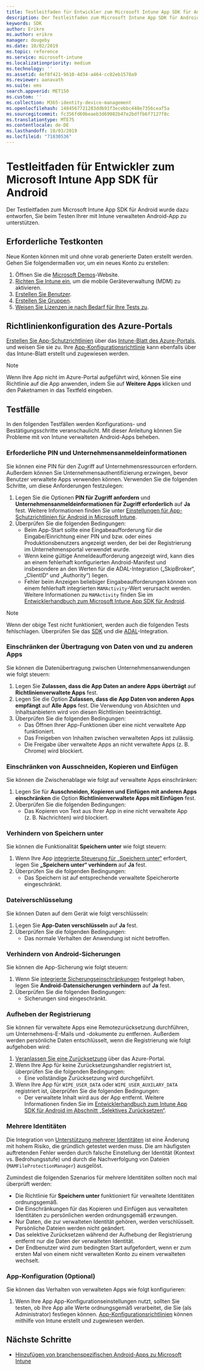 ```yaml
---
title: Testleitfaden für Entwickler zum Microsoft Intune App SDK für Android
description: Der Testleitfaden zum Microsoft Intune App SDK für Android unterstützt Sie beim Testen Ihrer mit Intune verwalteten Android-App.
keywords: SDK
author: Erikre
ms.author: erikre
manager: dougeby
ms.date: 10/02/2019
ms.topic: reference
ms.service: microsoft-intune
ms.localizationpriority: medium
ms.technology: ''
ms.assetid: 4ef8f421-9610-4d34-a464-cc02eb1578a9
ms.reviewer: aanavath
ms.suite: ems
search.appverid: MET150
ms.custom: ''
ms.collection: M365-identity-device-management
ms.openlocfilehash: 1484567721283ddb91f3ecebbc448e7356ceaf5a
ms.sourcegitcommit: fc356fd69beaeb3d69982b47e2bdffb6f7127f8c
ms.translationtype: MTE75
ms.contentlocale: de-DE
ms.lasthandoff: 10/03/2019
ms.locfileid: "71830536"
---
```

# <a name="microsoft-intune-app-sdk-for-android-developers-testing-guide"></a>Testleitfaden für Entwickler zum Microsoft Intune App SDK für Android

Der Testleitfaden zum Microsoft Intune App SDK für Android wurde dazu entworfen, Sie beim Testen Ihrer mit Intune verwalteten Android-App zu unterstützen.  

## <a name="prerequisite-test-accounts"></a>Erforderliche Testkonten
Neue Konten können mit und ohne vorab generierte Daten erstellt werden. Gehen Sie folgendermaßen vor, um ein neues Konto zu erstellen:
1. Öffnen Sie die [Microsoft Demos](https://demos.microsoft.com/environments/create/tenant)-Website. 
2. [Richten Sie Intune ein](../fundamentals/setup-steps.md), um die mobile Geräteverwaltung (MDM) zu aktivieren.
3. [Erstellen Sie Benutzer](../fundamentals/users-add.md).
4. [Erstellen Sie Gruppen](../fundamentals/groups-add.md).
5. [Weisen Sie Lizenzen je nach Bedarf für Ihre Tests zu](../fundamentals/licenses-assign.md).


## <a name="azure-portal-policy-configuration"></a>Richtlinienkonfiguration des Azure-Portals
[Erstellen Sie App-Schutzrichtlinien](../apps/app-protection-policies.md) über das [Intune-Blatt des Azure-Portals](https://portal.azure.com/?feature.customportal=false#blade/Microsoft_Intune_Apps/MainMenu/14/selectedMenuItem/Overview), und weisen Sie sie zu. Ihre [App-Konfigurationsrichtlinie](../apps/app-configuration-policies-overview.md) kann ebenfalls über das Intune-Blatt erstellt und zugewiesen werden.

> [!NOTE]
> Wenn Ihre App nicht im Azure-Portal aufgeführt wird, können Sie eine Richtlinie auf die App anwenden, indem Sie auf **Weitere Apps** klicken und den Paketnamen in das Textfeld eingeben.

## <a name="test-cases"></a>Testfälle

In den folgenden Testfällen werden Konfigurations- und Bestätigungsschritte veranschaulicht. Mit dieser Anleitung können Sie Probleme mit von Intune verwalteten Android-Apps beheben.

### <a name="required-pin-and-corporate-credentials"></a>Erforderliche PIN und Unternehmensanmeldeinformationen

Sie können eine PIN für den Zugriff auf Unternehmensressourcen erfordern. Außerdem können Sie Unternehmensauthentifizierung erzwingen, bevor Benutzer verwaltete Apps verwenden können. Verwenden Sie die folgenden Schritte, um diese Anforderungen festzulegen:

1. Legen Sie die Optionen **PIN für Zugriff anfordern** und **Unternehmensanmeldeinformationen für Zugriff erforderlich** auf **Ja** fest. Weitere Informationen finden Sie unter [Einstellungen für App-Schutzrichtlinien für Android in Microsoft Intune](../apps/app-protection-policy-settings-android.md#access-requirements).
2. Überprüfen Sie die folgenden Bedingungen:
    - Beim App-Start sollte eine Eingabeaufforderung für die Eingabe/Einrichtung einer PIN und bzw. oder eines Produktionsbenutzers angezeigt werden, der bei der Registrierung im Unternehmensportal verwendet wurde.
    - Wenn keine gültige Anmeldeaufforderung angezeigt wird, kann dies an einem fehlerhaft konfigurierten Android-Manifest und insbesondere an den Werten für die ADAL-Integration („SkipBroker“, „ClientID“ und „Authority“) liegen.
    - Fehler beim Anzeigen beliebiger Eingabeaufforderungen können von einem fehlerhaft integrierten `MAMActivity`-Wert verursacht werden. Weitere Informationen zu `MAMActivity` finden Sie im [Entwicklerhandbuch zum Microsoft Intune App SDK für Android](app-sdk-android.md).

> [!NOTE] 
> Wenn der obige Test nicht funktioniert, werden auch die folgenden Tests fehlschlagen. Überprüfen Sie das [SDK](app-sdk-android.md##sdk-integration) und die [ADAL](app-sdk-android.md#configure-azure-active-directory-authentication-library-adal)-Integration.

### <a name="restrict-transferring-and-receiving-data-with-other-apps"></a>Einschränken der Übertragung von Daten von und zu anderen Apps
Sie können die Datenübertragung zwischen Unternehmensanwendungen wie folgt steuern:

1. Legen Sie **Zulassen, dass die App Daten an andere Apps überträgt** auf **Richtlinienverwaltete Apps** fest.
2. Legen Sie die Option **Zulassen, dass die App Daten von anderen Apps empfängt** auf **Alle Apps** fest. Die Verwendung von Absichten und Inhaltsanbietern wird von diesen Richtlinien beeinträchtigt.
3. Überprüfen Sie die folgenden Bedingungen:
    - Das Öffnen Ihrer App-Funktionen über eine nicht verwaltete App funktioniert.
    - Das Freigeben von Inhalten zwischen verwalteten Apps ist zulässig.
    - Die Freigabe über verwaltete Apps an nicht verwaltete Apps (z. B. Chrome) wird blockiert.

### <a name="restrict-cut-copy-and-paste"></a>Einschränken von Ausschneiden, Kopieren und Einfügen
Sie können die Zwischenablage wie folgt auf verwaltete Apps einschränken:

1. Legen Sie für **Ausschneiden, Kopieren und Einfügen mit anderen Apps einschränken** die Option **Richtlinienverwaltete Apps mit Einfügen** fest.
2. Überprüfen Sie die folgenden Bedingungen:
    - Das Kopieren von Text aus Ihrer App in eine nicht verwaltete App (z. B. Nachrichten) wird blockiert.

### <a name="prevent-save-as"></a>Verhindern von **Speichern unter**
Sie können die Funktionalität **Speichern unter** wie folgt steuern:

1. Wenn Ihre App [integrierte Steuerung für „Speichern unter“](app-sdk-android.md#example-determine-if-saving-to-device-or-cloud-storage-is-permitted) erfordert, legen Sie **„Speichern unter“ verhindern** auf **Ja** fest.
2. Überprüfen Sie die folgenden Bedingungen:
    - Das Speichern ist auf entsprechende verwaltete Speicherorte eingeschränkt.

### <a name="file-encryption"></a>Dateiverschlüsselung
Sie können Daten auf dem Gerät wie folgt verschlüsseln:

1. Legen Sie **App-Daten verschlüsseln** auf **Ja** fest.
2. Überprüfen Sie die folgenden Bedingungen:
    - Das normale Verhalten der Anwendung ist nicht betroffen.

### <a name="prevent-android-backups"></a>Verhindern von Android-Sicherungen
Sie können die App-Sicherung wie folgt steuern:

1. Wenn Sie [integrierte Sicherungseinschränkungen](app-sdk-android.md#protecting-backup-data) festgelegt haben, legen Sie **Android-Datensicherungen verhindern** auf **Ja** fest.
2. Überprüfen Sie die folgenden Bedingungen:
    - Sicherungen sind eingeschränkt.

### <a name="unenrollment"></a>Aufheben der Registrierung
Sie können für verwaltete Apps eine Remotezurücksetzung durchführen, um Unternehmens-E-Mails und -dokumente zu entfernen. Außerdem werden persönliche Daten entschlüsselt, wenn die Registrierung wie folgt aufgehoben wird:

1. [Veranlassen Sie eine Zurücksetzung](../apps/apps-selective-wipe.md) über das Azure-Portal.
2. Wenn Ihre App für keine Zurücksetzungshandler registriert ist, überprüfen Sie die folgenden Bedingungen:
    - Eine vollständige Zurücksetzung wird durchgeführt.
3. Wenn Ihre App für `WIPE_USER_DATA` oder `WIPE_USER_AUXILARY_DATA` registriert ist, überprüfen Sie die folgenden Bedingungen:
    - Der verwaltete Inhalt wird aus der App entfernt. Weitere Informationen finden Sie im [Entwicklerhandbuch zum Intune App SDK für Android im Abschnitt „Selektives Zurücksetzen“](app-sdk-android.md#selective-wipe).

### <a name="multi-identity"></a>Mehrere Identitäten
Die Integration von [Unterstützung mehrerer Identitäten](app-sdk-android.md#multi-identity-optional) ist eine Änderung mit hohem Risiko, die gründlich getestet werden muss. Die am häufigsten auftretenden Fehler werden durch falsche Einstellung der Identität (Kontext vs. Bedrohungsstufe) und durch die Nachverfolgung von Dateien (`MAMFileProtectionManager`) ausgelöst.

Zumindest die folgenden Szenarios für mehrere Identitäten sollten noch mal überprüft werden:

- Die Richtlinie für **Speichern unter** funktioniert für verwaltete Identitäten ordnungsgemäß.
- Die Einschränkungen für das Kopieren und Einfügen aus verwalteten Identitäten zu persönlichen werden ordnungsgemäß erzwungen.
- Nur Daten, die zur verwalteten Identität gehören, werden verschlüsselt. Persönliche Dateien werden nicht geändert.
- Das selektive Zurücksetzen während der Aufhebung der Registrierung entfernt nur die Daten der verwalteten Identität.
- Der Endbenutzer wird zum bedingten Start aufgefordert, wenn er zum ersten Mal von einem nicht verwalteten Konto zu einem verwalteten wechselt.

### <a name="app-configuration-optional"></a>App-Konfiguration (Optional)
Sie können das Verhalten von verwalteten Apps wie folgt konfigurieren:

1. Wenn Ihre App App-Konfigurationseinstellungen nutzt, sollten Sie testen, ob Ihre App alle Werte ordnungsgemäß verarbeitet, die Sie (als Administrator) festlegen können. [App-Konfigurationsrichtlinien](../apps/app-configuration-policies-overview.md) können mithilfe von Intune erstellt und zugewiesen werden.

## <a name="next-steps"></a>Nächste Schritte

- [Hinzufügen von branchenspezifischen Android-Apps zu Microsoft Intune](../apps/lob-apps-android.md)
